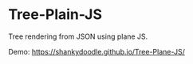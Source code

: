 # Tree-Plain-JS
Tree rendering from JSON using plane JS.


Demo: https://shankydoodle.github.io/Tree-Plane-JS/
